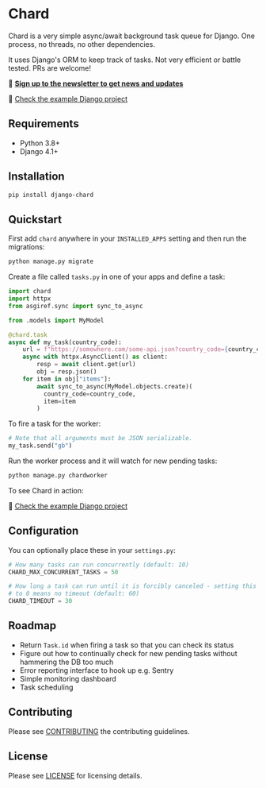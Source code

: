 # Chard

Chard is a very simple async/await background task queue for Django. One
process, no threads, no other dependencies.

It uses Django's ORM to keep track of tasks. Not very efficient or battle
tested. PRs are welcome!

📨 [**Sign up to the newsletter to get news and updates**](https://mailchi.mp/3b66d5565783/chard-newsletter)

🔗 [Check the example Django project](https://github.com/drpancake/chard-django-example)

## Requirements

- Python 3.8+
- Django 4.1+

## Installation

```sh
pip install django-chard
```

## Quickstart

First add `chard` anywhere in your `INSTALLED_APPS` setting and then run
the migrations:

```sh
python manage.py migrate
```

Create a file called `tasks.py` in one of your apps and define a task:

```python
import chard
import httpx
from asgiref.sync import sync_to_async

from .models import MyModel

@chard.task
async def my_task(country_code):
    url = f"https://somewhere.com/some-api.json?country_code={country_code}"
    async with httpx.AsyncClient() as client:
        resp = await client.get(url)
        obj = resp.json()
    for item in obj["items"]:
        await sync_to_async(MyModel.objects.create)(
          country_code=country_code,
          item=item
        )
```

To fire a task for the worker:

```python
# Note that all arguments must be JSON serializable.
my_task.send("gb")
```

Run the worker process and it will watch for new pending tasks:

```sh
python manage.py chardworker
```

To see Chard in action:

🔗 [Check the example Django project](https://github.com/drpancake/chard-django-example)

## Configuration

You can optionally place these in your `settings.py`:

```python
# How many tasks can run concurrently (default: 10)
CHARD_MAX_CONCURRENT_TASKS = 50

# How long a task can run until it is forcibly canceled - setting this to
# to 0 means no timeout (default: 60)
CHARD_TIMEOUT = 30
```

## Roadmap

- Return `Task.id` when firing a task so that you can check its status
- Figure out how to continually check for new pending tasks without hammering the DB too much
- Error reporting interface to hook up e.g. Sentry
- Simple monitoring dashboard
- Task scheduling

## Contributing

Please see [CONTRIBUTING](CONTRIBUTING.md) the contributing guidelines.

## License

Please see [LICENSE](LICENSE) for licensing details.
